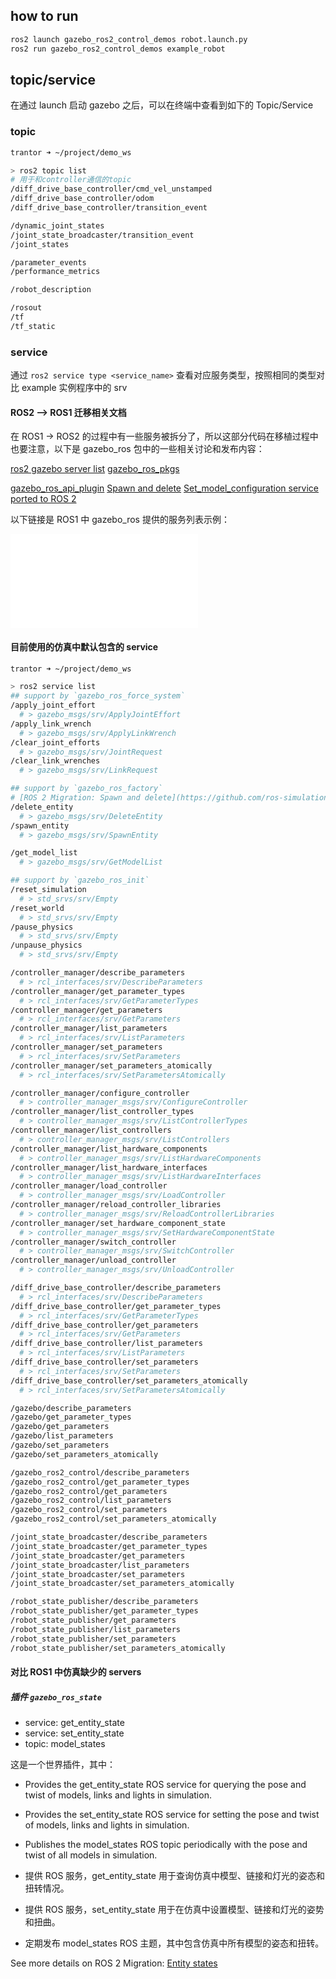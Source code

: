 ## how to run

```bash
ros2 launch gazebo_ros2_control_demos robot.launch.py
ros2 run gazebo_ros2_control_demos example_robot
```

## topic/service

在通过 launch 启动 gazebo 之后，可以在终端中查看到如下的 Topic/Service

### topic

```bash
trantor ➜ ~/project/demo_ws

> ros2 topic list
# 用于和controller通信的topic
/diff_drive_base_controller/cmd_vel_unstamped
/diff_drive_base_controller/odom
/diff_drive_base_controller/transition_event

/dynamic_joint_states
/joint_state_broadcaster/transition_event
/joint_states

/parameter_events
/performance_metrics

/robot_description

/rosout
/tf
/tf_static
```

### service

通过 `ros2 service type <service_name>` 查看对应服务类型，按照相同的类型对比 example 实例程序中的 srv

#### ROS2 --> ROS1 迁移相关文档

在 ROS1 -> ROS2 的过程中有一些服务被拆分了，所以这部分代码在移植过程中也要注意，以下是 gazebo_ros 包中的一些相关讨论和发布内容：

[ros2 gazebo server list](https://github.com/ros-simulation/gazebo_ros_pkgs/issues/779)
[gazebo_ros_pkgs](https://github.com/ros-simulation/gazebo_ros_pkgs/blob/ros2/gazebo_ros/CMakeLists.txt)

[gazebo_ros_api_plugin](https://github.com/ros-simulation/gazebo_ros_pkgs/wiki/ROS-2-Migration:-gazebo_ros_api_plugin)
[Spawn and delete](https://github.com/ros-simulation/gazebo_ros_pkgs/wiki/ROS-2-Migration:-Spawn-and-delete)
[Set_model_configuration service ported to ROS 2](https://discourse.ros.org/t/set-model-configuration-service-ported-to-ros-2-gazebo-ros/32995)

以下链接是 ROS1 中 gazebo_ros 提供的服务列表示例：

![](ascend/model-control/README.md)

#### 目前使用的仿真中默认包含的 service

```bash
trantor ➜ ~/project/demo_ws

> ros2 service list
## support by `gazebo_ros_force_system`
/apply_joint_effort
  # > gazebo_msgs/srv/ApplyJointEffort
/apply_link_wrench
  # > gazebo_msgs/srv/ApplyLinkWrench
/clear_joint_efforts
  # > gazebo_msgs/srv/JointRequest
/clear_link_wrenches
  # > gazebo_msgs/srv/LinkRequest

## support by `gazebo_ros_factory`
# [ROS 2 Migration: Spawn and delete](https://github.com/ros-simulation/gazebo_ros_pkgs/wiki/ROS-2-Migration:-Spawn-and-delete)
/delete_entity
  # > gazebo_msgs/srv/DeleteEntity
/spawn_entity
  # > gazebo_msgs/srv/SpawnEntity

/get_model_list
  # > gazebo_msgs/srv/GetModelList

## support by `gazebo_ros_init`
/reset_simulation
  # > std_srvs/srv/Empty
/reset_world
  # > std_srvs/srv/Empty
/pause_physics
  # > std_srvs/srv/Empty
/unpause_physics
  # > std_srvs/srv/Empty

/controller_manager/describe_parameters
  # > rcl_interfaces/srv/DescribeParameters
/controller_manager/get_parameter_types
  # > rcl_interfaces/srv/GetParameterTypes
/controller_manager/get_parameters
  # > rcl_interfaces/srv/GetParameters
/controller_manager/list_parameters
  # > rcl_interfaces/srv/ListParameters
/controller_manager/set_parameters
  # > rcl_interfaces/srv/SetParameters
/controller_manager/set_parameters_atomically
  # > rcl_interfaces/srv/SetParametersAtomically

/controller_manager/configure_controller
  # > controller_manager_msgs/srv/ConfigureController
/controller_manager/list_controller_types
  # > controller_manager_msgs/srv/ListControllerTypes
/controller_manager/list_controllers
  # > controller_manager_msgs/srv/ListControllers
/controller_manager/list_hardware_components
  # > controller_manager_msgs/srv/ListHardwareComponents
/controller_manager/list_hardware_interfaces
  # > controller_manager_msgs/srv/ListHardwareInterfaces
/controller_manager/load_controller
  # > controller_manager_msgs/srv/LoadController
/controller_manager/reload_controller_libraries
  # > controller_manager_msgs/srv/ReloadControllerLibraries
/controller_manager/set_hardware_component_state
  # > controller_manager_msgs/srv/SetHardwareComponentState
/controller_manager/switch_controller
  # > controller_manager_msgs/srv/SwitchController
/controller_manager/unload_controller
  # > controller_manager_msgs/srv/UnloadController

/diff_drive_base_controller/describe_parameters
  # > rcl_interfaces/srv/DescribeParameters
/diff_drive_base_controller/get_parameter_types
  # > rcl_interfaces/srv/GetParameterTypes
/diff_drive_base_controller/get_parameters
  # > rcl_interfaces/srv/GetParameters
/diff_drive_base_controller/list_parameters
  # > rcl_interfaces/srv/ListParameters
/diff_drive_base_controller/set_parameters
  # > rcl_interfaces/srv/SetParameters
/diff_drive_base_controller/set_parameters_atomically
  # > rcl_interfaces/srv/SetParametersAtomically

/gazebo/describe_parameters
/gazebo/get_parameter_types
/gazebo/get_parameters
/gazebo/list_parameters
/gazebo/set_parameters
/gazebo/set_parameters_atomically

/gazebo_ros2_control/describe_parameters
/gazebo_ros2_control/get_parameter_types
/gazebo_ros2_control/get_parameters
/gazebo_ros2_control/list_parameters
/gazebo_ros2_control/set_parameters
/gazebo_ros2_control/set_parameters_atomically

/joint_state_broadcaster/describe_parameters
/joint_state_broadcaster/get_parameter_types
/joint_state_broadcaster/get_parameters
/joint_state_broadcaster/list_parameters
/joint_state_broadcaster/set_parameters
/joint_state_broadcaster/set_parameters_atomically

/robot_state_publisher/describe_parameters
/robot_state_publisher/get_parameter_types
/robot_state_publisher/get_parameters
/robot_state_publisher/list_parameters
/robot_state_publisher/set_parameters
/robot_state_publisher/set_parameters_atomically
```

#### 对比 ROS1 中仿真缺少的 servers

##### 插件 `gazebo_ros_state`

- service: get_entity_state
- service: set_entity_state
- topic: model_states

这是一个世界插件，其中：

- Provides the get_entity_state ROS service for querying the pose and twist of models, links and lights in simulation.
- Provides the set_entity_state ROS service for setting the pose and twist of models, links and lights in simulation.
- Publishes the model_states ROS topic periodically with the pose and twist of all models in simulation.

- 提供 ROS 服务，get_entity_state 用于查询仿真中模型、链接和灯光的姿态和扭转情况。
- 提供 ROS 服务，set_entity_state 用于在仿真中设置模型、链接和灯光的姿势和扭曲。
- 定期发布 model_states ROS 主题，其中包含仿真中所有模型的姿态和扭转。

See more details on ROS 2 Migration: [Entity states](https://github.com/ros-simulation/gazebo_ros_pkgs/wiki/ROS-2-Migration:-Entity-states)
